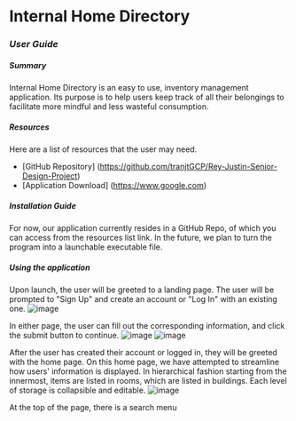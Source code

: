 # **Internal Home Directory**
### *User Guide*
##### Summary
Internal Home Directory is an easy to use, inventory management application. Its purpose is to help users keep track of all their belongings to facilitate more mindful and less wasteful consumption.  
##### Resources
Here are a list of resources that the user may need.
- [GitHub Repository] (https://github.com/tranjtGCP/Rey-Justin-Senior-Design-Project)
- [Application Download] (https://www.google.com)
##### Installation Guide
For now, our application currently resides in a GitHub Repo, of which you can access from the resources list link. In the future, we plan to turn the program into a launchable executable file.
##### Using the application
Upon launch, the user will be greeted to a landing page. The user will be prompted to "Sign Up" and create an account or "Log In" with an existing one.
![image](https://github.com/user-attachments/assets/d5103995-dd47-4582-aef1-e4ac3426c2f1)

In either page, the user can fill out the corresponding information, and click the submit button to continue.
![image](https://github.com/user-attachments/assets/888ad4bd-d31f-440d-8226-45da7bc64609)
![image](https://github.com/user-attachments/assets/3b906b71-c2e2-437d-8905-3f5e67954b17)

After the user has created their account or logged in, they will be greeted with the home page. On this home page, we have attempted to streamline how users' information is displayed. In hierarchical fashion starting from the innermost, items are listed in rooms, which are listed in buildings. Each level of storage is collapsible and editable. 
![image](https://github.com/user-attachments/assets/b69a5910-0341-4950-8912-ae2cdf60f6d7)

At the top of the page, there is a search menu 
